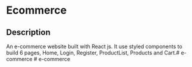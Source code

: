 # Ecommerce

## Description

An e-commerce website built with React js.
It use styled components to build 6 pages, Home, Login, Register, ProductList, Products and Cart.#   e - c o m m e r c e  
 #   e - c o m m e r c e  
 
